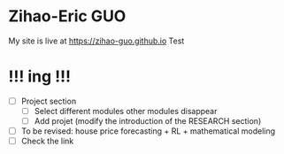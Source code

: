 # Zihao-Eric GUO

My site is live at https://zihao-guo.github.io
Test
# !!! ing  !!! 
- [ ] Project section
    - [ ] Select different modules other modules disappear
    - [ ] Add projet (modify the introduction of the RESEARCH section)
- [ ] To be revised: house price forecasting + RL + mathematical modeling
- [ ] Check the link
